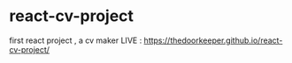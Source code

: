 # react-cv-project
first react project , a cv maker
LIVE : https://thedoorkeeper.github.io/react-cv-project/
